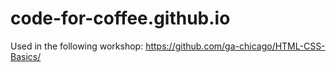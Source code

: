 # code-for-coffee.github.io

Used in the following workshop: https://github.com/ga-chicago/HTML-CSS-Basics/
